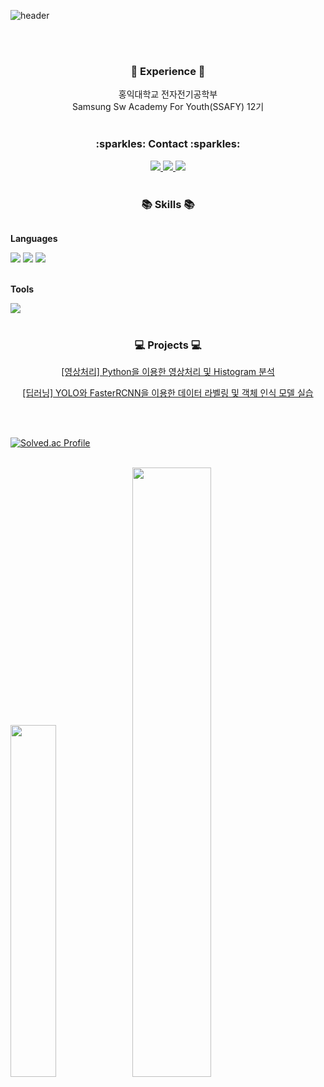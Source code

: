![header](https://capsule-render.vercel.app/api?type=venom&color=auto&text=About+Yujin&animation=fadeIn&height=150&align="center")

<br><br>
<h3 align="center">🌟 Experience 🌟</h3>

<div align="center">
    홍익대학교 전자전기공학부
    <br> Samsung Sw Academy For Youth(SSAFY) 12기
</div>
<br>
<h3 align="center"> :sparkles: Contact :sparkles:</h3>

<div align = "center">
        <a href="https://www.instagram.com/imew_uzin/" target="_blank">
        <img src="https://img.shields.io/badge/Instagram-ff69b4?style=square&logo=Instagram&logoColor=white">
        </a>
        <a href="mailto:erin456852@gmail.com" target="_blank">
<img src="https://img.shields.io/badge/Gmail-EA4335.svg?style=square&logo=Gmail&logoColor=white"/>
<a href="mailto:erin90523@naver.com" target="_blank">
<img src="https://img.shields.io/badge/Naver-03C75A.svg?style=square&logo=Naver&logoColor=white"/>
</div>
</a>
</a>

<br>
<h3 align="center">📚 Skills 📚</h3>
<div style="display:flex; flex-direction:column; align-items:flex-start;">
    <!-- Languages -->
    <p align="center"><strong>Languages</strong></p>
    <div align="center">
        <img src="https://img.shields.io/badge/Java-007396?style=square&logo=Java&logoColor=white"> 
        <img src="https://img.shields.io/badge/-A8B9CC?style=square&logo=C&logoColor=white">
        <img src="https://img.shields.io/badge/python-3776AB?style=square&logo=python&logoColor=white"> 
    </div>
    <br>
    <!-- Tools -->
    <p align="center"><strong>Tools</strong></p>
    <div align="center">
        <img src="https://img.shields.io/badge/Git-F05032?style=square&logo=Git&logoColor=white">
</div><br>
</div>
<h3 align="center"> 💻 Projects 💻</h3>

<div align="center">

[[영상처리] Python을 이용한 영상처리 및 Histogram 분석](https://github.com/imewuzin/project/blob/master/ImageProcessing.pdf)

[[딥러닝] YOLO와 FasterRCNN을 이용한 데이터 라벨링 및 객체 인식 모델 실습](https://github.com/imewuzin/project/blob/master/DeepLearning_YOLO%26FasterRCNN.pdf)

</div>

<br>
<br>

[![Solved.ac Profile](http://mazassumnida.wtf/api/v2/generate_badge?boj=erin523)](https://solved.ac/erin523/)

<br>
<img src="https://github-readme-stats.vercel.app/api/top-langs/?username=imewuzin&layout=donut&show_icons=true&hide_border=true&bg_color=FFFFF&icon_color=DDDDFF&text_color=2F4F4F&title_color=DDBBDD&count_private=true&exclude_repo=Face-Transfer-Application" width=38% /> <img src="https://github-readme-stats.vercel.app/api?username=imewuzin&show_icons=true&theme=buefy&hide_border=true&bg_color=FFFFF&icon_color=DDDDFF&text_color=2F4F4F&title_color=BBBBDD&count_private=true" width=50% />


